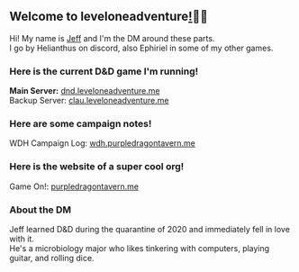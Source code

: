 ## Welcome to leveloneadventure[!](https://leveloneadventure.me/about)🧙‍♂️

Hi! My name is [Jeff](https://www.youtube.com/watch?v=AfIOBLr1NDU) and I'm the DM around these parts.  
I go by Helianthus on discord, also Ephiriel in some of my other games.

### Here is the current D&D game I'm running!

**Main Server:** [dnd.leveloneadventure.me](https://dnd.leveloneadventure.me/)  
Backup Server: [clau.leveloneadventure.me](https://clau.leveloneadventure.me/)

### Here are some campaign notes!
WDH Campaign Log: [wdh.purpledragontavern.me](https://wdh.purpledragontavern.me/campaign)

### Here is the website of a super cool org!
Game On!: [purpledragontavern.me](https://purpledragontavern.me/about)

### About the DM
Jeff learned D&D during the quarantine of 2020 and immediately fell in love with it.  
He's a microbiology major who likes tinkering with computers, playing guitar, and rolling dice.

